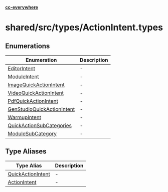 [**cc-everywhere**](../../../../index.md)

<HorizontalLine />

# shared/src/types/ActionIntent.types

## Enumerations

| Enumeration | Description |
| ------ | ------ |
| [EditorIntent](enumerations/editor-intent.md) | - |
| [ModuleIntent](enumerations/module-intent.md) | - |
| [ImageQuickActionIntent](enumerations/image-quick-action-intent.md) | - |
| [VideoQuickActionIntent](enumerations/video-quick-action-intent.md) | - |
| [PdfQuickActionIntent](enumerations/pdf-quick-action-intent.md) | - |
| [GenStudioQuickActionIntent](enumerations/gen-studio-quick-action-intent.md) | - |
| [WarmupIntent](enumerations/warmup-intent.md) | - |
| [QuickActionSubCategories](enumerations/quick-action-sub-categories.md) | - |
| [ModuleSubCategory](enumerations/module-sub-category.md) | - |

## Type Aliases

| Type Alias | Description |
| ------ | ------ |
| [QuickActionIntent](type-aliases/quick-action-intent.md) | - |
| [ActionIntent](type-aliases/action-intent.md) | - |
